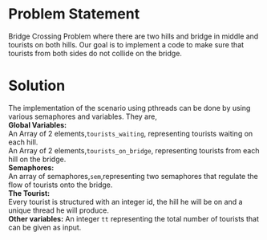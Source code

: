 # Problem Statement

Bridge Crossing Problem where there are two hills and bridge in middle and tourists on both hills. Our goal is to implement a code to make sure that tourists from both sides do not collide on the bridge.

# Solution
The implementation of the scenario using pthreads can be done by using various semaphores and variables. They are,               
**Global Variables:**  
An Array of 2 elements,`tourists_waiting`, representing tourists waiting on each hill.  
An Array of 2 elements,`tourists_on_bridge`, representing tourists from each hill on the bridge.  
**Semaphores:**  
An array of semaphores,`sem`,representing two semaphores that regulate the flow of tourists onto the bridge.  
**The Tourist:**  
Every tourist is structured with an integer id, the hill he will be on and a unique thread he will produce.  
**Other variables:**
An integer `tt` representing the total number of tourists that can be given as input.
